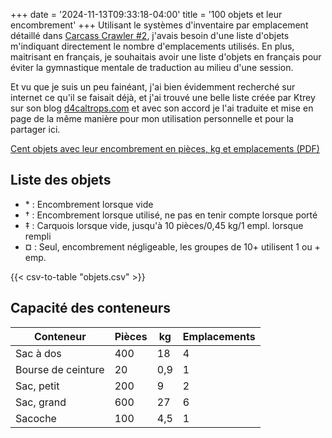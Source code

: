 +++
date = '2024-11-13T09:33:18-04:00'
title = '100 objets et leur encombrement'
+++
Utilisant le systèmes d'inventaire par emplacement détaillé dans [Carcass Crawler #2](https://necroticgnome.com/products/carcass-crawler-issue-2), j'avais besoin d'une liste d'objets m'indiquant directement le nombre d'emplacements utilisés. En plus, maitrisant en français, je souhaitais avoir une liste d'objets en français pour éviter la gymnastique mentale de traduction au milieu d'une session.

Et vu que je suis un peu fainéant, j'ai bien évidemment recherché sur internet ce qu'il se faisait déjà, et j'ai trouvé une belle liste créée par Ktrey sur son blog [d4caltrops.com](https://blog.d4caltrops.com/2021/05/d100-equipment-with-coin-weight-slot.html) et avec son accord je l'ai traduite et mise en page de la même manière pour mon utilisation personnelle et pour la partager ici.

[Cent objets avec leur encombrement en pièces, kg et emplacements (PDF)](CentObjetsEncombrements.pdf)

## Liste des objets

- \* : Encombrement lorsque vide
- † : Encombrement lorsque utilisé, ne pas en tenir compte lorsque porté
- ‡ : Carquois lorsque vide, jusqu'à 10 pièces/0,45 kg/1 empl. lorsque rempli
- ¤ : Seul, encombrement négligeable, les groupes de 10+ utilisent 1 ou + emp.

{{< csv-to-table "objets.csv" >}}

## Capacité des conteneurs

| Conteneur          | Pièces | kg  | Emplacements |
| ------------------ | ------ | --- | ------------ |
| Sac à dos          | 400    | 18  | 4            |
| Bourse de ceinture | 20     | 0,9 | 1            |
| Sac, petit         | 200    | 9   | 2            |
| Sac, grand         | 600    | 27  | 6            |
| Sacoche            | 100    | 4,5 | 1            |